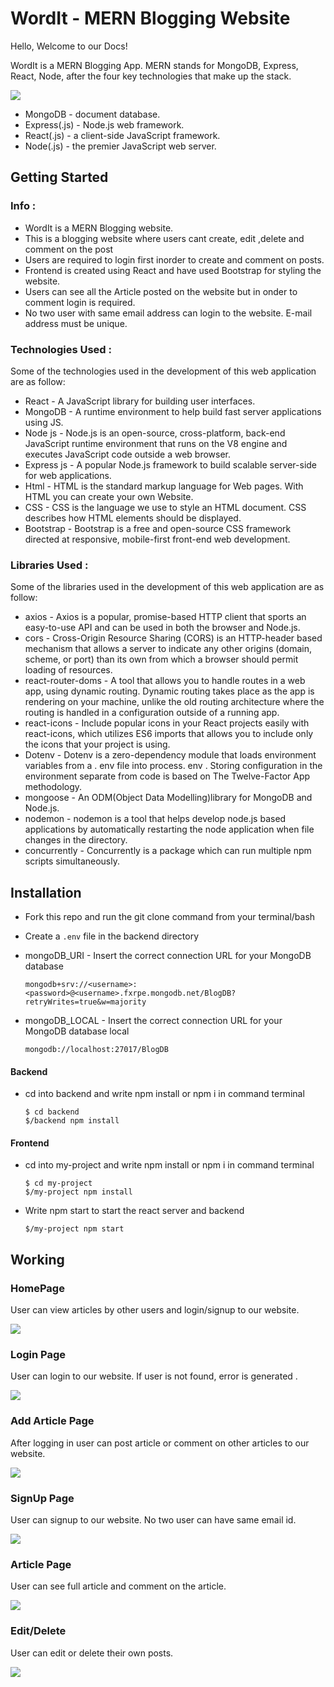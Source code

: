 # WordIt - MERN Blogging Website

Hello, Welcome to our Docs!

WordIt is a MERN Blogging App.
MERN stands for MongoDB, Express, React, Node, after the four key technologies that make up the stack.

![](./my-project/src/assets/mern.jpg)

- MongoDB - document database.
- Express(.js) - Node.js web framework.
- React(.js) - a client-side JavaScript framework.
- Node(.js) - the premier JavaScript web server.

## Getting Started

### Info :

- WordIt is a MERN Blogging website.
- This is a blogging website where users cant create, edit ,delete and comment on the post
- Users are required to login first inorder to create and comment on posts.
- Frontend is created using React and have used Bootstrap for styling the website.
- Users can see all the Article posted on the website but in onder to comment login is required.
- No two user with same email address can login to the website. E-mail address must be unique.

### Technologies Used :

Some of the technologies used in the development of this web application are as follow:

- React - A JavaScript library for building user interfaces.
- MongoDB - A runtime environment to help build fast server applications using JS.
- Node js - Node.js is an open-source, cross-platform, back-end JavaScript runtime environment that runs on the V8 engine and executes JavaScript code outside a web browser.
- Express js - A popular Node.js framework to build scalable server-side for web applications.
- Html - HTML is the standard markup language for Web pages. With HTML you can create your own Website.
- CSS - CSS is the language we use to style an HTML document. CSS describes how HTML elements should be displayed.
- Bootstrap - Bootstrap is a free and open-source CSS framework directed at responsive, mobile-first front-end web development.

### Libraries Used :

Some of the libraries used in the development of this web application are as follow:

- axios - Axios is a popular, promise-based HTTP client that sports an easy-to-use API and can be used in both the browser and Node.js.
- cors - Cross-Origin Resource Sharing (CORS) is an HTTP-header based mechanism that allows a server to indicate any other origins (domain, scheme, or port) than its own from which a browser should permit loading of resources.
- react-router-doms - A tool that allows you to handle routes in a web app, using dynamic routing. Dynamic routing takes place as the app is rendering on your machine, unlike the old routing architecture where the routing is handled in a configuration outside of a running app.
- react-icons - Include popular icons in your React projects easily with react-icons, which utilizes ES6 imports that allows you to include only the icons that your project is using.
- Dotenv - Dotenv is a zero-dependency module that loads environment variables from a . env file into process. env . Storing configuration in the environment separate from code is based on The Twelve-Factor App methodology.
- mongoose - An ODM(Object Data Modelling)library for MongoDB and Node.js.
- nodemon - nodemon is a tool that helps develop node.js based applications by automatically restarting the node application when file changes in the directory.
- concurrently - Concurrently is a package which can run multiple npm scripts simultaneously.

## Installation

- Fork this repo and run the git clone command from your terminal/bash
- Create a `.env` file in the backend directory
- mongoDB_URI - Insert the correct connection URL for your MongoDB database

  `mongodb+srv://<username>:<password>@<username>.fxrpe.mongodb.net/BlogDB?retryWrites=true&w=majority`

- mongoDB_LOCAL - Insert the correct connection URL for your MongoDB database local

  `mongodb://localhost:27017/BlogDB`

#### Backend

- cd into backend and write npm install or npm i in command terminal

  ```
  $ cd backend
  $/backend npm install
  ```

#### Frontend

- cd into my-project and write npm install or npm i in command terminal

  ```
  $ cd my-project
  $/my-project npm install
  ```

- Write npm start to start the react server and backend

  ```
  $/my-project npm start
  ```

## Working

### HomePage

User can view articles by other users and login/signup to our website.

![](./my-project/src/assets/homepage.PNG)

### Login Page

User can login to our website. If user is not found, error is generated .

![](./my-project/src/assets/login2.PNG)

### Add Article Page

After logging in user can post article or comment on other articles to our website.

![](./my-project/src/assets/add.PNG)

### SignUp Page

User can signup to our website. No two user can have same email id.

![](./my-project/src/assets/signup.PNG)

### Article Page

User can see full article and comment on the article.

![](./my-project/src/assets/article.PNG)

### Edit/Delete

User can edit or delete their own posts.

![](./my-project/src/assets/edit.PNG)
